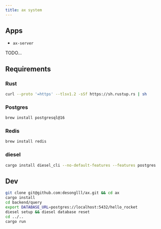 ```yaml
---
title: ax system
---
```


## Apps

- `ax-server`

TODO...

## Requirements

### Rust

```sh
curl --proto '=https' --tlsv1.2 -sSf https://sh.rustup.rs | sh
```

### Postgres

```sh
brew install postgresql@16
```

### Redis

```sh
brew install redis
```

### diesel

```sh
cargo install diesel_cli --no-default-features --features postgres
```

## Dev

```sh
git clone git@github.com:desonglll/ax.git && cd ax
cargo install
cd backend/query
export DATABASE_URL=postgres://localhost:5432/hello_rocket
diesel setup && diesel database reset
cd ../..
cargo run
```